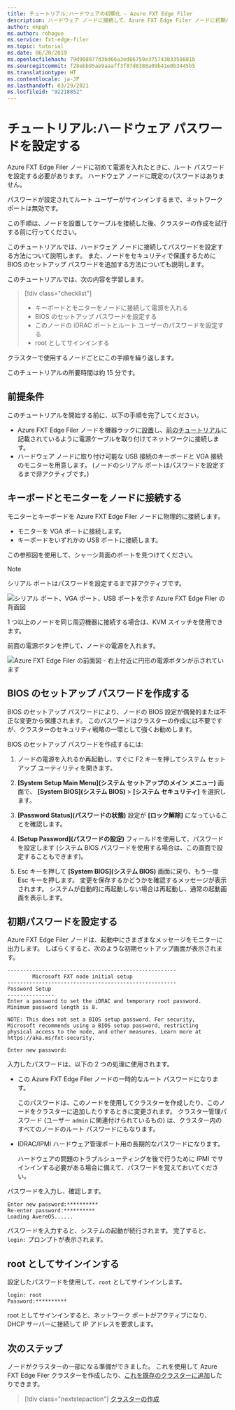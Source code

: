 ```yaml
---
title: チュートリアル:ハードウェアの初期化 - Azure FXT Edge Filer
description: ハードウェア ノードに接続して、Azure FXT Edge Filer ノードに初期パスワードを設定する方法について説明します。
author: ekpgh
ms.author: rohogue
ms.service: fxt-edge-filer
ms.topic: tutorial
ms.date: 06/20/2019
ms.openlocfilehash: 79d908077d3bd66a3ed86759e37574383358881b
ms.sourcegitcommit: f28ebb95ae9aaaff3f87d8388a09b41e0b3445b5
ms.translationtype: HT
ms.contentlocale: ja-JP
ms.lasthandoff: 03/29/2021
ms.locfileid: "92218852"
---
```

# <a name="tutorial-set-hardware-passwords"></a>チュートリアル:ハードウェア パスワードを設定する

Azure FXT Edge Filer ノードに初めて電源を入れたときに、ルート パスワードを設定する必要があります。 ハードウェア ノードに既定のパスワードはありません。

パスワードが設定されてルート ユーザーがサインインするまで、ネットワーク ポートは無効です。

この手順は、ノードを設置してケーブルを接続した後、クラスターの作成を試行する前に行ってください。

このチュートリアルでは、ハードウェア ノードに接続してパスワードを設定する方法について説明します。 また、ノードをセキュリティで保護するために BIOS のセットアップ パスワードを追加する方法についても説明します。

このチュートリアルでは、次の内容を学習します。

> [!div class="checklist"]
>
> * キーボードとモニターをノードに接続して電源を入れる
> * BIOS のセットアップ パスワードを設定する
> * このノードの iDRAC ポートとルート ユーザーのパスワードを設定する
> * root としてサインインする

クラスターで使用するノードごとにこの手順を繰り返します。

このチュートリアルの所要時間は約 15 分です。

## <a name="prerequisites"></a>前提条件

このチュートリアルを開始する前に、以下の手順を完了してください。

* Azure FXT Edge Filer ノードを機器ラックに[設置](fxt-install.md)し、[前のチュートリアル](fxt-network-power.md)に記載されているように電源ケーブルを取り付けてネットワークに接続します。
* ハードウェア ノードに取り付け可能な USB 接続のキーボードと VGA 接続のモニターを用意します。 (ノードのシリアル ポートはパスワードを設定するまで非アクティブです。)

## <a name="connect-a-keyboard-and-monitor-to-the-node"></a>キーボードとモニターをノードに接続する

モニターとキーボードを Azure FXT Edge Filer ノードに物理的に接続します。

* モニターを VGA ポートに接続します。
* キーボードをいずれかの USB ポートに接続します。

この参照図を使用して、シャーシ背面のポートを見つけてください。

> [!NOTE]
> シリアル ポートはパスワードを設定するまで非アクティブです。

![シリアル ポート、VGA ポート、USB ポートを示す Azure FXT Edge Filer の背面図](media/fxt-back-serial-vga-usb.png)

1 つ以上のノードを同じ周辺機器に接続する場合は、KVM スイッチを使用できます。

前面の電源ボタンを押して、ノードの電源を入れます。

![Azure FXT Edge Filer の前面図 - 右上付近に円形の電源ボタンが示されています](media/fxt-front-annotated.png)

## <a name="create-a-bios-setup-password"></a>BIOS のセットアップ パスワードを作成する

BIOS のセットアップ パスワードにより、ノードの BIOS 設定が偶発的または不正な変更から保護されます。 このパスワードはクラスターの作成には不要ですが、クラスターのセキュリティ戦略の一環として強くお勧めします。

BIOS のセットアップ パスワードを作成するには:

1. ノードの電源を入れるか再起動し、すぐに F2 キーを押してシステム セットアップ ユーティリティを開きます。

1. **[System Setup Main Menu]\(システム セットアップのメイン メニュー\)** 画面で、 **[System BIOS]\(システム BIOS\)**  >  **[システム セキュリティ]** を選択します。

1. **[Password Status]\(パスワードの状態\)** 設定が **[ロック解除]** になっていることを確認します。

1. **[Setup Password]\(パスワードの設定\)** フィールドを使用して、パスワードを設定します (システム BIOS パスワードを使用する場合は、この画面で設定することもできます)。

1. Esc キーを押して **[System BIOS]\(システム BIOS\)** 画面に戻り、もう一度 Esc キーを押します。 変更を保存するかどうかを確認するメッセージが表示されます。 システムが自動的に再起動しない場合は再起動し、通常の起動画面を表示します。<!-- how to exit this mode/do you need to reboot to get to the initial setup screen? -->

## <a name="set-initial-passwords"></a>初期パスワードを設定する

Azure FXT Edge Filer ノードは、起動中にさまざまなメッセージをモニターに出力します。 しばらくすると、次のような初期セットアップ画面が表示されます。

```
------------------------------------------------------
        Microsoft FXT node initial setup
------------------------------------------------------
Password Setup
---------------
Enter a password to set the iDRAC and temporary root password.
Minimum password length is 8.

NOTE: This does not set a BIOS setup password. For security,
Microsoft recommends using a BIOS setup password, restricting
physical access to the node, and other measures. Learn more at
https://aka.ms/fxt-security.

Enter new password:

```

入力したパスワードは、以下の 2 つの処理に使用されます。

* この Azure FXT Edge Filer ノードの一時的なルート パスワードになります。

  このパスワードは、このノードを使用してクラスターを作成したり、このノードをクラスターに追加したりするときに変更されます。 クラスター管理パスワード (ユーザー ``admin`` に関連付けられているもの) は、クラスター内のすべてのノードのルート パスワードにもなります。

* IDRAC/IPMI ハードウェア管理ポート用の長期的なパスワードになります。

  ハードウェアの問題のトラブルシューティングを後で行うために IPMI でサインインする必要がある場合に備えて、パスワードを覚えておいてください。

パスワードを入力し、確認します。

```
Enter new password:**********
Re-enter password:**********
Loading AvereOS......
```

パスワードを入力すると、システムの起動が続行されます。 完了すると、``login:`` プロンプトが表示されます。

## <a name="sign-in-as-root"></a>root としてサインインする

設定したパスワードを使用して、``root`` としてサインインします。

```
login: root
Password:**********
```

root としてサインインすると、ネットワーク ポートがアクティブになり、DHCP サーバーに接続して IP アドレスを要求します。

## <a name="next-steps"></a>次のステップ

ノードがクラスターの一部になる準備ができました。 これを使用して Azure FXT Edge Filer クラスターを作成したり、[これを既存のクラスターに追加](fxt-add-nodes.md)したりできます。

> [!div class="nextstepaction"]
> [クラスターの作成](fxt-cluster-create.md)
